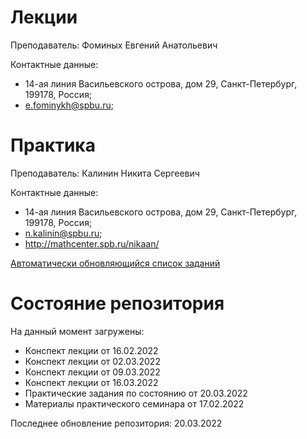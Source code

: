 # Лекции

Преподаватель: Фоминых Евгений Анатольевич

Контактные данные: 
+ 14-ая линия Васильевского острова, дом 29, Санкт-Петербург, 199178, Россия; 
+ e.fominykh@spbu.ru;

# Практика

Преподаватель: Калинин Никита Сергеевич

Контактные данные:
+ 14-ая линия Васильевского острова, дом 29, Санкт-Петербург, 199178, Россия;
+ n.kalinin@spbu.ru;
+ http://mathcenter.spb.ru/nikaan/

[Автоматически обновляющийся список заданий](http://mathcenter.spb.ru/nikaan/2022/topology4.pdf)

# Состояние репозитория

На данный момент загружены:
+ Конспект лекции от 16.02.2022
+ Конспект лекции от 02.03.2022
+ Конспект лекции от 09.03.2022
+ Конспект лекции от 16.03.2022
+ Практические задания по состоянию от 20.03.2022
+ Материалы практического семинара от 17.02.2022

Последнее обновление репозитория: 20.03.2022
